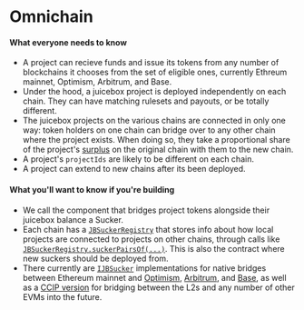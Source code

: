 # Omnichain

#### What everyone needs to know

* A project can recieve funds and issue its tokens from any number of blockchains it chooses from the set of eligible ones, currently Ethreum mainnet, Optimism, Arbitrum, and Base.
* Under the hood, a juicebox project is deployed independently on each chain. They can have matching rulesets and payouts, or be totally different.
* The juicebox projects on the various chains are connected in only one way: token holders on one chain can bridge over to any other chain where the project exists. When doing so, they take a proportional share of the project's [surplus](/docs/v4/learn/glossary/surplus.md) on the original chain with them to the new chain.
* A project's `projectIds` are likely to be different on each chain.
* A project can extend to new chains after its been deployed.
 
#### What you'll want to know if you're building

* We call the component that bridges project tokens alongside their juicebox balance a Sucker.
* Each chain has a [`JBSuckerRegistry`](/docs/v4/api/suckers/JBSuckerRegistry.md) that stores info about how local projects are connected to projects on other chains, through calls like [`JBSuckerRegistry.suckerPairsOf(...)`](/docs/v4/api/suckers/JBSuckerRegistry/#suckerpairsof). This is also the contract where new suckers should be deployed from.
* There currently are [`IJBSucker`](/docs/v4/api/suckers/interfaces/IJBSucker.md) implementations for native bridges between Ethereum mainnet and [Optimism](/docs/v4/api/suckers/JBOptimismSucker.md), [Arbitrum](/docs/v4/api/suckers/JBArbitrumSucker.md), and [Base](/docs/v4/api/suckers/JBBaseSucker.md), as well as a [CCIP version](/docs/v4/api/suckers/JBCCIPSucker.md) for bridging between the L2s and any number of other EVMs into the future.
